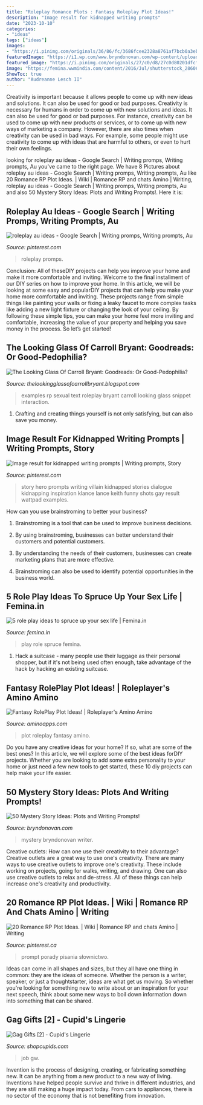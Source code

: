 ```yaml
---
title: "Roleplay Romance Plots : Fantasy Roleplay Plot Ideas!"
description: "Image result for kidnapped writing prompts"
date: "2023-10-10"
categories:
- "ideas"
tags: ["ideas"]
images:
- "https://i.pinimg.com/originals/36/86/fc/3686fcee2328a8761af7bcb0a3eb3fc4.jpg"
featuredImage: "https://i1.wp.com/www.bryndonovan.com/wp-content/uploads/2017/09/50-Mystery-Story-IdeaS-1.jpg?resize=683%2C1024&amp;ssl=1"
featured_image: "https://i.pinimg.com/originals/27/c0/d8/27c0d80201dfcfec0935a1ef83a1a7de.jpg"
image: "https://femina.wwmindia.com/content/2016/Jul/shutterstock_286060907_inside_1467722813.jpg"
ShowToc: true
author: "Audreanne Lesch II"
---
```



Creativity is important because it allows people to come up with new ideas and solutions. It can also be used for good or bad purposes.
Creativity is necessary for humans in order to come up with new solutions and ideas. It can also be used for good or bad purposes. For instance, creativity can be used to come up with new products or services, or to come up with new ways of marketing a company. However, there are also times when creativity can be used in bad ways. For example, some people might use creativity to come up with ideas that are harmful to others, or even to hurt their own feelings.

	

		
looking for roleplay au ideas - Google Search | Writing promps, Writing prompts, Au you've came to the right page. We have 8 Pictures about roleplay au ideas - Google Search | Writing promps, Writing prompts, Au like 20 Romance RP Plot Ideas. | Wiki | Romance RP and chats Amino | Writing, roleplay au ideas - Google Search | Writing promps, Writing prompts, Au and also 50 Mystery Story Ideas: Plots and Writing Prompts!. Here it is:
		
    
## Roleplay Au Ideas - Google Search | Writing Promps, Writing Prompts, Au

<img loading=lazy src="https://i.pinimg.com/originals/27/c0/d8/27c0d80201dfcfec0935a1ef83a1a7de.jpg" onerror="this.onerror=null;this.src='https://tse3.mm.bing.net/th?id=OIP.OG59pIMOQAOzIfZBzZrrEgHaH8&amp;pid=15.1';" alt="roleplay au ideas - Google Search | Writing promps, Writing prompts, Au">

_Source: pinterest.com_

>roleplay promps. 

	

Conclusion: All of theseDIY projects can help you improve your home and make it more comfortable and inviting.
Welcome to the final installment of our DIY series on how to improve your home. In this article, we will be looking at some easy and popularDIY projects that can help you make your home more comfortable and inviting. These projects range from simple things like painting your walls or fixing a leaky faucet to more complex tasks like adding a new light fixture or changing the look of your ceiling. By following these simple tips, you can make your home feel more inviting and comfortable, increasing the value of your property and helping you save money in the process. So let’s get started!

    
## The Looking Glass Of Carroll Bryant: Goodreads: Or Good-Pedophilia?

<img loading=lazy src="https://2.bp.blogspot.com/-5tudCc8ud4Q/UQmbbEzQDqI/AAAAAAAAIQk/vk5p2BqcKPM/s1600/17+romance+roleplay+act+1+(2).jpg" onerror="this.onerror=null;this.src='https://tse3.mm.bing.net/th?id=OIP.zmiNOLT_MU9ZRKDXX6twOgHaFj&amp;pid=15.1';" alt="The Looking Glass Of Carroll Bryant: Goodreads: Or Good-Pedophilia?">

_Source: thelookingglassofcarrollbryant.blogspot.com_

>examples rp sexual text roleplay bryant carroll looking glass snippet interaction. 

	

1. Crafting and creating things yourself is not only satisfying, but can also save you money.

    
## Image Result For Kidnapped Writing Prompts | Writing Prompts, Story

<img loading=lazy src="https://i.pinimg.com/originals/36/86/fc/3686fcee2328a8761af7bcb0a3eb3fc4.jpg" onerror="this.onerror=null;this.src='https://tse1.mm.bing.net/th?id=OIP.6qYMV9R25SZWcXGdYynaxQHaRz&amp;pid=15.1';" alt="Image result for kidnapped writing prompts | Writing prompts, Story">

_Source: pinterest.com_

>story hero prompts writing villain kidnapped stories dialogue kidnapping inspiration klance lance keith funny shots gay result wattpad examples. 

	

How can you use brainstroming to better your business?
1. Brainstroming is a tool that can be used to improve business decisions.
2. By using brainstroming, businesses can better understand their customers and potential customers.

3. By understanding the needs of their customers, businesses can create marketing plans that are more effective.

4. Brainstroming can also be used to identify potential opportunities in the business world.

    
## 5 Role Play Ideas To Spruce Up Your Sex Life | Femina.in

<img loading=lazy src="https://femina.wwmindia.com/content/2016/Jul/shutterstock_286060907_inside_1467722813.jpg" onerror="this.onerror=null;this.src='https://tse2.mm.bing.net/th?id=OIP.lKhkFSs0Rbabwq7HRO5CBwHaMO&amp;pid=15.1';" alt="5 role play ideas to spruce up your sex life | Femina.in">

_Source: femina.in_

>play role spruce femina. 

	

1. Hack a suitcase - many people use their luggage as their personal shopper, but if it's not being used often enough, take advantage of the hack by hacking an existing suitcase.

    
## Fantasy RolePlay Plot Ideas! | Roleplayer&#039;s Amino Amino

<img loading=lazy src="http://pm1.narvii.com/6327/03f34994b2154ad59ce94f3dd5f1aa252cb5ddc3_00.jpg" onerror="this.onerror=null;this.src='https://tse4.mm.bing.net/th?id=OIP.YgBJlbiohYDakFlA2RrzdAHaEo&amp;pid=15.1';" alt="Fantasy RolePlay Plot Ideas! | Roleplayer&#039;s Amino Amino">

_Source: aminoapps.com_

>plot roleplay fantasy amino. 

	

Do you have any creative ideas for your home? If so, what are some of the best ones? In this article, we will explore some of the best ideas forDIY projects. Whether you are looking to add some extra personality to your home or just need a few new tools to get started, these 10 diy projects can help make your life easier.

    
## 50 Mystery Story Ideas: Plots And Writing Prompts!

<img loading=lazy src="https://i1.wp.com/www.bryndonovan.com/wp-content/uploads/2017/09/50-Mystery-Story-IdeaS-1.jpg?resize=683%2C1024&amp;ssl=1" onerror="this.onerror=null;this.src='https://tse3.mm.bing.net/th?id=OIP.AcMn-zjl_H43DSNdmx1vHQHaLG&amp;pid=15.1';" alt="50 Mystery Story Ideas: Plots and Writing Prompts!">

_Source: bryndonovan.com_

>mystery bryndonovan writer. 

	

Creative outlets: How can one use their creativity to their advantage?
Creative outlets are a great way to use one's creativity. There are many ways to use creative outlets to improve one's creativity. These include working on projects, going for walks, writing, and drawing. One can also use creative outlets to relax and de-stress. All of these things can help increase one's creativity and productivity.

    
## 20 Romance RP Plot Ideas. | Wiki | Romance RP And Chats Amino | Writing

<img loading=lazy src="https://i.pinimg.com/736x/dd/0a/3c/dd0a3c4e8f70ae68a4b479b56322ee58.jpg" onerror="this.onerror=null;this.src='https://tse1.mm.bing.net/th?id=OIP.yBb-wa3_3cPZ76Z_3upLvgAAAA&amp;pid=15.1';" alt="20 Romance RP Plot Ideas. | Wiki | Romance RP and chats Amino | Writing">

_Source: pinterest.ca_

>prompt porady pisania słownictwo. 

	

Ideas can come in all shapes and sizes, but they all have one thing in common: they are the ideas of someone. Whether the person is a writer, speaker, or just a thoughtstarter, ideas are what get us moving. So whether you're looking for something new to write about or an inspiration for your next speech, think about some new ways to boil down information down into something that can be shared.

    
## Gag Gifts [2] - Cupid&#039;s Lingerie

<img loading=lazy src="https://www.shopcupids.com/4396-thickbox_default/gag-gifts.jpg" onerror="this.onerror=null;this.src='https://tse1.mm.bing.net/th?id=OIP.mNLoQgo86uxGFCnIj6YrwgHaJJ&amp;pid=15.1';" alt="Gag Gifts [2] - Cupid&#039;s Lingerie">

_Source: shopcupids.com_

>job gw. 

	

Invention is the process of designing, creating, or fabricating something new. It can be anything from a new product to a new way of living. Inventions have helped people survive and thrive in different industries, and they are still making a huge impact today. From cars to appliances, there is no sector of the economy that is not benefiting from innovation.


